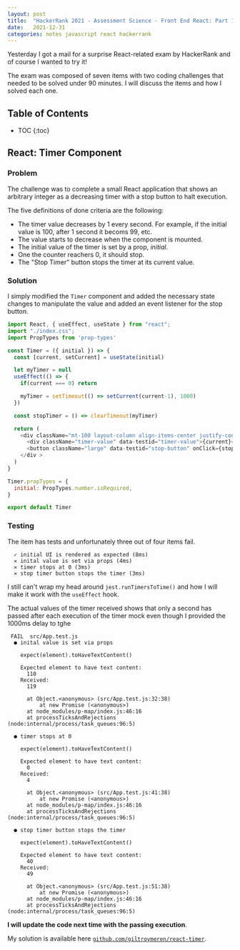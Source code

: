 ```yaml
---
layout: post
title:  "HackerRank 2021 - Assessment Science - Front End React: Part 1"
date:   2021-12-31
categories: notes javascript react hackerrank
---
```


Yesterday I got a mail for a surprise React-related exam by HackerRank and of course I wanted to try it! 

The exam was composed of seven items with two coding challenges that needed to be solved under 90 minutes. I will discuss the items and how I solved each one.

## Table of Contents
* TOC
{:toc}

## React: Timer Component

### Problem

The challenge was to complete a small React application that shows an arbitrary integer as a decreasing timer with a stop button to halt execution.

The five definitions of done criteria are the following:

- The timer value decreases by 1 every second. For example, if the initial value is 100, after 1 second it becoms 99, etc.
- The value starts to decrease when the component is mounted.
- The initial value of the timer is set by a prop, *initial*.
- One the counter reachers 0, it should stop.
- The "Stop Timer" button stops the timer at its current value.

### Solution

I simply modified the `Timer` component and added the necessary state changes to manipulate the value and added an event listener for the stop button.

~~~ javascript
import React, { useEffect, useState } from "react";
import "./index.css";
import PropTypes from 'prop-types'

const Timer = ({ initial }) => {
  const [current, setCurrent] = useState(initial)

  let myTimer = null
  useEffect(() => {
    if(current === 0) return

    myTimer = setTimeout(() => setCurrent(current-1), 1000)
  })

  const stopTimer = () => clearTimeout(myTimer)

  return (
    <div className="mt-100 layout-column align-items-center justify-content-center" >
      <div className="timer-value" data-testid="timer-value">{current}</div>
      <button className="large" data-testid="stop-button" onClick={stopTimer}>Stop Timer</button>
    </div >
  )
}

Timer.propTypes = {
  initial: PropTypes.number.isRequired,
}

export default Timer
~~~

### Testing

The item has tests and unfortunately three out of four items fail. 

~~~ 
  ✓ initial UI is rendered as expected (8ms)
  ✕ inital value is set via props (4ms)
  ✕ timer stops at 0 (3ms)
  ✕ stop timer button stops the timer (3ms)
~~~

I still can't wrap my head around `jest.runTimersToTime()` and how I will make it work with the `useEffect` hook. 

The actual values of the timer received shows that only a second has passed after each execution of the timer mock even though I provided the 1000ms delay to tghe 

~~~
 FAIL  src/App.test.js
  ● inital value is set via props

    expect(element).toHaveTextContent()
    
    Expected element to have text content:
      110
    Received:
      119
      
      at Object.<anonymous> (src/App.test.js:32:38)
          at new Promise (<anonymous>)
      at node_modules/p-map/index.js:46:16
      at processTicksAndRejections (node:internal/process/task_queues:96:5)

  ● timer stops at 0

    expect(element).toHaveTextContent()
    
    Expected element to have text content:
      0
    Received:
      4
      
      at Object.<anonymous> (src/App.test.js:41:38)
          at new Promise (<anonymous>)
      at node_modules/p-map/index.js:46:16
      at processTicksAndRejections (node:internal/process/task_queues:96:5)

  ● stop timer button stops the timer

    expect(element).toHaveTextContent()
    
    Expected element to have text content:
      40
    Received:
      49
      
      at Object.<anonymous> (src/App.test.js:51:38)
          at new Promise (<anonymous>)
      at node_modules/p-map/index.js:46:16
      at processTicksAndRejections (node:internal/process/task_queues:96:5)
~~~

**I will update the code next time with the passing execution**. 

My solution is available here [`github.com/giltroymeren/react-timer`](https://github.com/giltroymeren/react-timer).
